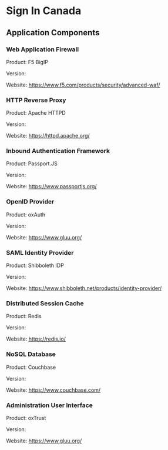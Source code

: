 # Sign In Canada
## Application Components

### Web Application Firewall

Product: F5 BigIP

Version:

Website: https://www.f5.com/products/security/advanced-waf/

### HTTP Reverse Proxy

Product: Apache HTTPD

Version:

Website: https://httpd.apache.org/

### Inbound Authentication Framework

Product: Passport.JS

Version:

Website: https://www.passportjs.org/

### OpenID Provider

Product: oxAuth

Version:

Website: https://www.gluu.org/

### SAML Identity Provider

Product: Shibboleth IDP

Version:

Website: https://www.shibboleth.net/products/identity-provider/

### Distributed Session Cache

Product: Redis

Version:

Website: https://redis.io/

### NoSQL Database

Product: Couchbase

Version:

Website: https://www.couchbase.com/

### Administration User Interface

Product: oxTrust

Version:

Website: https://www.gluu.org/

